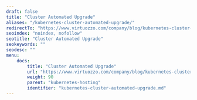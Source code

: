 ```yaml
---
draft: false
title: "Cluster Automated Upgrade"
aliases: "/kubernetes-cluster-automated-upgrade/"
redirectTo: "https://www.virtuozzo.com/company/blog/kubernetes-cluster-automated-upgrade/"
seoindex: "noindex, nofollow"
seotitle: "Cluster Automated Upgrade"
seokeywords: ""
seodesc: ""
menu: 
    docs:
        title: "Cluster Automated Upgrade"
        url: "https://www.virtuozzo.com/company/blog/kubernetes-cluster-automated-upgrade/"
        weight: 90
        parent: "kubernetes-hosting"
        identifier: "kubernetes-cluster-automated-upgrade.md"
---
```

